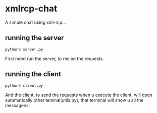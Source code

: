 # xmlrcp-chat

A simple chat using xml-rcp...

## running the server 
    python3 server.py
First need run the server, to recibe the requests. 

## running the client 
    python3 client.py
And the client, to send the requests 
when u execute the client, will open automatically other teminal(utils.py), that terminal will show u all the messagens. 

